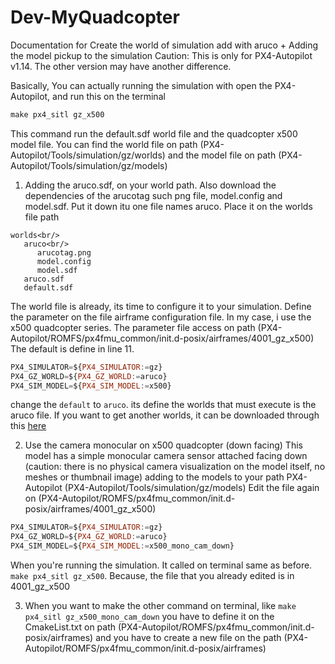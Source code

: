 # Dev-MyQuadcopter

Documentation for Create the world of simulation add with aruco + Adding the model pickup to the simulation
Caution: This is only for PX4-Autopilot v1.14. The other version may have another difference. 

Basically, You can actually running the simulation with open the PX4-Autopilot, and run this on the terminal
```javascript
make px4_sitl gz_x500
```
This command run the default.sdf world file and the quadcopter x500 model file.
You can find the world file on path (PX4-Autopilot/Tools/simulation/gz/worlds)
and the model file on path (PX4-Autopilot/Tools/simulation/gz/models)

1. Adding the aruco.sdf, on your world path. Also download the dependencies of the arucotag such png file, model.config and  model.sdf.
Put it down itu one file names aruco. Place it on the worlds file path
```shell
worlds<br/>
   aruco<br/>
      arucotag.png
      model.config
      model.sdf
   aruco.sdf
   default.sdf
```
The world file is already, its time to configure it to your simulation.
Define the parameter on the file airframe configuration file. In my case, i use the x500 quadcopter series.
The parameter file access on path (PX4-Autopilot/ROMFS/px4fmu_common/init.d-posix/airframes/4001_gz_x500)
The default is define in line 11.
```javascript
PX4_SIMULATOR=${PX4_SIMULATOR:=gz}
PX4_GZ_WORLD=${PX4_GZ_WORLD:=aruco}
PX4_SIM_MODEL=${PX4_SIM_MODEL:=x500}
```
change the `default` to `aruco`.
its define the worlds that must execute is the aruco file.
If you want to get another worlds, it can be downloaded through this [here](https://github.com/PX4/PX4-gazebo-models.git)

2. Use the camera monocular on x500 quadcopter (down facing)
This model has a simple monocular camera sensor attached facing down (caution: there is no physical camera visualization on the model itself, no meshes or thumbnail image)
adding to the models to your path PX4-Autopilot (PX4-Autopilot/Tools/simulation/gz/models)
Edit the file again on (PX4-Autopilot/ROMFS/px4fmu_common/init.d-posix/airframes/4001_gz_x500)
```javascript
PX4_SIMULATOR=${PX4_SIMULATOR:=gz}
PX4_GZ_WORLD=${PX4_GZ_WORLD:=aruco}
PX4_SIM_MODEL=${PX4_SIM_MODEL:=x500_mono_cam_down}
```
When you're running the simulation. It called on terminal same as before. `make px4_sitl gz_x500`.
Because, the file that you already edited is in 4001_gz_x500

3. When you want to make the other command on terminal, like `make px4_sitl gz_x500_mono_cam_down` you have to define it on the CmakeList.txt on path (PX4-Autopilot/ROMFS/px4fmu_common/init.d-posix/airframes)
and you have to create a new file on the path (PX4-Autopilot/ROMFS/px4fmu_common/init.d-posix/airframes)
